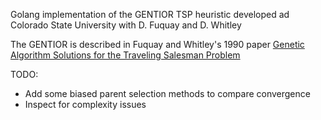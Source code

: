 Golang implementation of the GENTIOR TSP heuristic  developed ad Colorado State University with D. Fuquay and D. Whitley

The GENTIOR is described in Fuquay and Whitley's 1990 paper [Genetic Algorithm Solutions for the Traveling Salesman Problem](https://dl.acm.org/citation.cfm?id=99033&dl=ACM&coll=DL)

TODO:
- Add some biased parent selection methods to compare convergence
- Inspect for complexity issues
